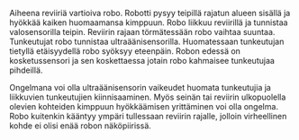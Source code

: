  
Aiheena reviiriä vartioiva robo. Robotti pysyy teipillä rajatun alueen sisällä ja hyökkää kaiken huomaamansa kimppuun. Robo liikkuu reviirillä ja tunnistaa valosensorilla teipin. Reviirin rajaan törmätessään robo vaihtaa suuntaa. Tunkeutujat robo tunnistaa ultraäänisensorilla. Huomatessaan tunkeutujan tietyllä etäisyydellä robo syöksyy eteenpäin. Robon edessä on kosketussensori ja sen koskettaessa jotain robo kahmaisee tunkeutujaa pihdeillä. 

Ongelmana voi olla ultraäänisensorin vaikeudet huomata tunkeutujia ja liikkuvien tunkeutujien kiinnisaaminen. Myös seinän tai reviirin ulkopuolella olevien kohteiden kimppuun hyökkäämisen yrittäminen voi olla ongelma. Robo kuitenkin kääntyy ympäri tullessaan reviirin rajalle, jolloin virheellinen kohde ei olisi enää robon näköpiirissä.
